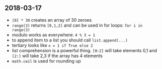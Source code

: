 ## 2018-03-17

- `[0] * 30` creates an array of 30 zeroes
- `range(3)` returns `[0,1,2]` and can be used in for loops: `for i in range(3)`
- modulo works as everywhere: `4 % 3 = 1`
- to append item to a list you should call `list.append(...)`
- tertiary looks like `x = 1 if True else 2`
- list comprehension is a powerful thing. `[0:2]` will take elements 0,1 and `[2:]` will take 2,3 if the array has 4 elements
- `math.ceil` is used for rounding up

